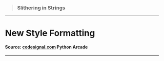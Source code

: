 > ### Slithering in Strings 
 --- 
 # New Style Formatting
 #### Source: [codesignal.com](https://codesignal.com/) Python Arcade 
 --- 
